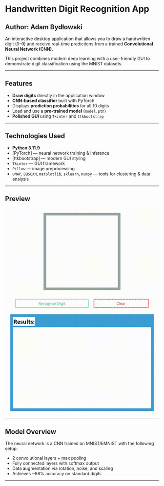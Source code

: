 #  Handwritten Digit Recognition App

Author: Adam Bydłowski
---

An interactive desktop application that allows you to draw a handwritten digit (0–9) and receive real-time predictions from a trained **Convolutional Neural Network (CNN)**.

This project combines modern deep learning with a user-friendly GUI to demonstrate digit classification using the MNIST datasets.

---

##  Features

- **Draw digits** directly in the application window
-  **CNN-based classifier** built with PyTorch
-  Displays **prediction probabilities** for all 10 digits
-  Load and use a **pre-trained model** (`model.pth`)
-  **Polished GUI** using `Tkinter` and `ttkbootstrap`

---

##  Technologies Used

- **Python 3.11.9**
- [PyTorch] — neural network training & inference
- [ttkbootstrap] — modern GUI styling
- `Tkinter` — GUI framework
- `Pillow` — image preprocessing
- `UMAP`, `DBSCAN`, `matplotlib`, `sklearn`, `numpy` — tools for clustering & data analysis

---

##  Preview

![App Demo](media/App-usage.gif)

---

##  Model Overview

The neural network is a CNN trained on MNIST/EMNIST with the following setup:
- 2 convolutional layers + max pooling
- Fully connected layers with softmax output
- Data augmentation via rotation, noise, and scaling
- Achieves ~98% accuracy on standard digits

---
